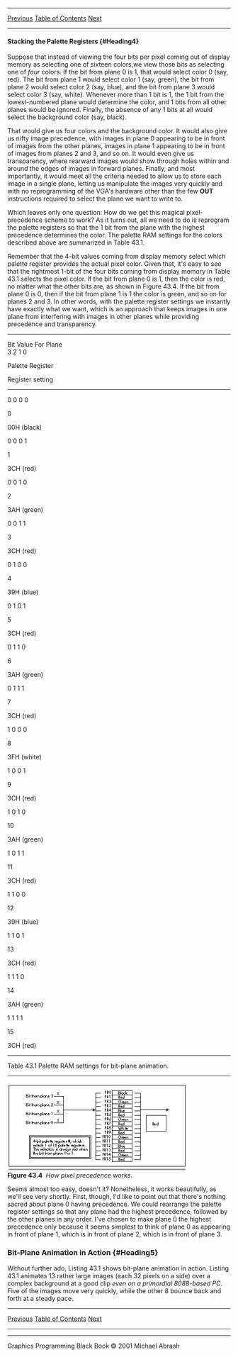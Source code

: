   ------------------------ --------------------------------- --------------------
  [Previous](43-01.html)   [Table of Contents](index.html)   [Next](43-03.html)
  ------------------------ --------------------------------- --------------------

#### Stacking the Palette Registers {#Heading4}

Suppose that instead of viewing the four bits per pixel coming out of
display memory as selecting one of sixteen colors,we view those bits as
selecting one of *four* colors. If the bit from plane 0 is 1, that would
select color 0 (say, red). The bit from plane 1 would select color 1
(say, green), the bit from plane 2 would select color 2 (say, blue), and
the bit from plane 3 would select color 3 (say, white). Whenever more
than 1 bit is 1, the 1 bit from the lowest-numbered plane would
determine the color, and 1 bits from all other planes would be ignored.
Finally, the absence of any 1 bits at all would select the background
color (say, black).

That would give us four colors and the background color. It would also
give us nifty image precedence, with images in plane 0 appearing to be
in front of images from the other planes, images in plane 1 appearing to
be in front of images from planes 2 and 3, and so on. It would even give
us transparency, where rearward images would show through holes within
and around the edges of images in forward planes. Finally, and most
importantly, it would meet all the criteria needed to allow us to store
each image in a single plane, letting us manipulate the images very
quickly and with no reprogramming of the VGA's hardware other than the
few **OUT** instructions required to select the plane we want to write
to.

Which leaves only one question: How do we get this magical
pixel-precedence scheme to work? As it turns out, all we need to do is
reprogram the palette registers so that the 1 bit from the plane with
the highest precedence determines the color. The palette RAM settings
for the colors described above are summarized in Table 43.1.

Remember that the 4-bit values coming from display memory select which
palette register provides the actual pixel color. Given that, it's easy
to see that the rightmost 1-bit of the four bits coming from display
memory in Table 43.1 selects the pixel color. If the bit from plane 0 is
1, then the color is red, no matter what the other bits are, as shown in
Figure 43.4. If the bit from plane 0 is 0, then if the bit from plane 1
is 1 the color is green, and so on for planes 2 and 3. In other words,
with the palette register settings we instantly have exactly what we
want, which is an approach that keeps images in one plane from
interfering with images in other planes while providing precedence and
transparency.

* * * * *

Bit Value For Plane\
 3 2 1 0

Palette Register

Register setting

* * * * *

0 0 0 0

0

00H (black)

0 0 0 1

1

3CH (red)

0 0 1 0

2

3AH (green)

0 0 1 1

3

3CH (red)

0 1 0 0

4

39H (blue)

0 1 0 1

5

3CH (red)

0 1 1 0

6

3AH (green)

0 1 1 1

7

3CH (red)

1 0 0 0

8

3FH (white)

1 0 0 1

9

3CH (red)

1 0 1 0

10

3AH (green)

1 0 1 1

11

3CH (red)

1 1 0 0

12

39H (blue)

1 1 0 1

13

3CH (red)

1 1 1 0

14

3AH (green)

1 1 1 1

15

3CH (red)

* * * * *

Table 43.1 Palette RAM settings for bit-plane animation.

* * * * *

![](images/43-04.jpg)\
 **Figure 43.4**  *How pixel precedence works.*

Seems almost too easy, doesn't it? Nonetheless, it works beautifully, as
we'll see very shortly. First, though, I'd like to point out that
there's nothing sacred about plane 0 having precedence. We could
rearrange the palette register settings so that any plane had the
highest precedence, followed by the other planes in any order. I've
chosen to make plane 0 the highest precedence only because it seems
simplest to think of plane 0 as appearing in front of plane 1, which is
in front of plane 2, which is in front of plane 3.

### Bit-Plane Animation in Action {#Heading5}

Without further ado, Listing 43.1 shows bit-plane animation in action.
Listing 43.1 animates 13 rather large images (each 32 pixels on a side)
over a complex background at a good clip *even on a primordial
8088-based PC*. Five of the images move very quickly, while the other 8
bounce back and forth at a steady pace.

  ------------------------ --------------------------------- --------------------
  [Previous](43-01.html)   [Table of Contents](index.html)   [Next](43-03.html)
  ------------------------ --------------------------------- --------------------

* * * * *

Graphics Programming Black Book © 2001 Michael Abrash
